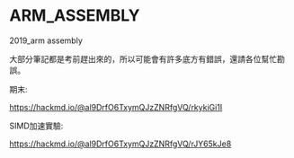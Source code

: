 # ARM_ASSEMBLY
2019_arm assembly

大部分筆記都是考前趕出來的，所以可能會有許多底方有錯誤，還請各位幫忙勘誤。

期末:

https://hackmd.io/@al9DrfO6TxymQJzZNRfgVQ/rkykiGi1I

SIMD加速實驗:

https://hackmd.io/@al9DrfO6TxymQJzZNRfgVQ/rJY65kJe8

